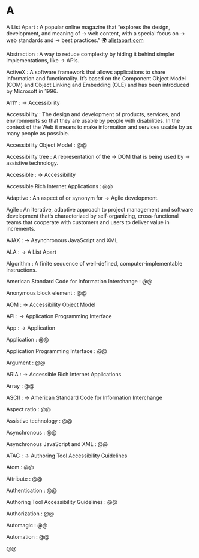 # A

A List Apart
: A popular online magazine that “explores the design, development, and meaning of → web content, with a special focus on → web standards and → best practices.” 🌍 [alistapart.com](https://alistapart.com/)

Abstraction
: A way to reduce complexity by hiding it behind simpler implementations, like → APIs.

ActiveX
: A software framework that allows applications to share information and functionality. It’s based on the Component Object Model (COM) and Object Linking and Embedding (OLE) and has been introduced by Microsoft in 1996.

A11Y
: → Accessibility

Accessibility
: The design and development of products, services, and environments so that they are usable by people with disabilities. In the context of the Web it means to make information and services usable by as many people as possible.

Accessibility Object Model
: @@

Accessibility tree
: A representation of the → DOM that is being used by → assistive technology.

Accessible
: → Accessibility

Accessible Rich Internet Applications
: @@

Adaptive
: An aspect of or synonym for → Agile development.

Agile
: An iterative, adaptive approach to project management and software development that’s characterized by self-organizing, cross-functional teams that cooperate with customers and users to deliver value in increments.

AJAX
: → Asynchronous JavaScript and XML

ALA
: → A List Apart

Algorithm
: A finite sequence of well-defined, computer-implementable instructions.

American Standard Code for Information Interchange
: @@

Anonymous block element
: @@

AOM
: → Accessibility Object Model

API
: → Application Programming Interface

App
: → Application

Application
: @@

Application Programming Interface
: @@

Argument
: @@

ARIA
: → Accessible Rich Internet Applications

Array
: @@

ASCII
: → American Standard Code for Information Interchange

Aspect ratio
: @@

Assistive technology
: @@

Asynchronous
: @@

Asynchronous JavaScript and XML
: @@

ATAG
: → Authoring Tool Accessibility Guidelines

Atom
: @@

Attribute
: @@

Authentication
: @@

Authoring Tool Accessibility Guidelines
: @@

Authorization
: @@

Automagic
: @@

Automation
: @@

@@